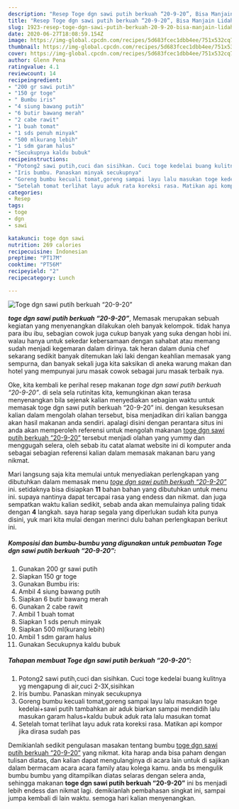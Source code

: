 ```yaml
---
description: "Resep Toge dgn sawi putih berkuah “20-9-20”, Bisa Manjain Lidah"
title: "Resep Toge dgn sawi putih berkuah “20-9-20”, Bisa Manjain Lidah"
slug: 1923-resep-toge-dgn-sawi-putih-berkuah-20-9-20-bisa-manjain-lidah
date: 2020-06-27T18:08:59.154Z
image: https://img-global.cpcdn.com/recipes/5d683fcec1dbb4ee/751x532cq70/toge-dgn-sawi-putih-berkuah-20-9-20-foto-resep-utama.jpg
thumbnail: https://img-global.cpcdn.com/recipes/5d683fcec1dbb4ee/751x532cq70/toge-dgn-sawi-putih-berkuah-20-9-20-foto-resep-utama.jpg
cover: https://img-global.cpcdn.com/recipes/5d683fcec1dbb4ee/751x532cq70/toge-dgn-sawi-putih-berkuah-20-9-20-foto-resep-utama.jpg
author: Glenn Pena
ratingvalue: 4.1
reviewcount: 14
recipeingredient:
- "200 gr sawi putih"
- "150 gr toge"
- " Bumbu iris"
- "4 siung bawang putih"
- "6 butir bawang merah"
- "2 cabe rawit"
- "1 buah tomat"
- "1 sds penuh minyak"
- "500 mlkurang lebih"
- "1 sdm garam halus"
- "Secukupnya kaldu bubuk"
recipeinstructions:
- "Potong2 sawi putih,cuci dan sisihkan. Cuci toge kedelai buang kulitnya yg mengapung di air,cuci 2-3X,sisihkan"
- "Iris bumbu. Panaskan minyak secukupnya"
- "Goreng bumbu kecuali tomat,goreng sampai layu lalu masukan toge kedelai+sawi putih tambahkan air aduk biarkan sampai mendidih lalu masukan garam halus+kaldu bubuk aduk rata lalu masukan tomat"
- "Setelah tomat terlihat layu aduk rata koreksi rasa. Matikan api kompor jika dirasa sudah pas"
categories:
- Resep
tags:
- toge
- dgn
- sawi

katakunci: toge dgn sawi 
nutrition: 269 calories
recipecuisine: Indonesian
preptime: "PT17M"
cooktime: "PT56M"
recipeyield: "2"
recipecategory: Lunch

---
```



![Toge dgn sawi putih berkuah “20-9-20”](https://img-global.cpcdn.com/recipes/5d683fcec1dbb4ee/751x532cq70/toge-dgn-sawi-putih-berkuah-20-9-20-foto-resep-utama.jpg)

<b><i>toge dgn sawi putih berkuah “20-9-20”</i></b>, Memasak merupakan sebuah kegiatan yang menyenangkan dilakukan oleh banyak kelompok. tidak hanya para ibu ibu, sebagian cowok juga cukup banyak yang suka dengan hobi ini. walau hanya untuk sekedar kebersamaan dengan sahabat atau memang sudah menjadi kegemaran dalam dirinya. tak heran dalam dunia chef sekarang sedikit banyak ditemukan laki laki dengan keahlian memasak yang sempurna, dan banyak sekali juga kita saksikan di aneka warung makan dan hotel yang mempunyai juru masak cowok sebagai juru masak terbaik nya.

Oke, kita kembali ke perihal resep makanan <i>toge dgn sawi putih berkuah “20-9-20”</i>. di sela sela rutinitas kita, kemungkinan akan terasa menyenangkan bila sejenak kalian menyediakan sebagian waktu untuk memasak toge dgn sawi putih berkuah “20-9-20” ini. dengan kesuksesan kalian dalam mengolah olahan tersebut, bisa menjadikan diri kalian bangga akan hasil makanan anda sendiri. apalagi disini dengan perantara situs ini anda akan memperoleh referensi untuk mengolah makanan <u>toge dgn sawi putih berkuah “20-9-20”</u> tersebut menjadi olahan yang yummy dan menggugah selera, oleh sebab itu catat alamat website ini di komputer anda sebagai sebagian referensi kalian dalam memasak makanan baru yang nikmat.




Mari langsung saja kita memulai untuk menyediakan perlengkapan yang dibutuhkan dalam memasak menu <u><i>toge dgn sawi putih berkuah “20-9-20”</i></u> ini. setidaknya bisa disiapkan <b>11</b> bahan bahan yang dibutuhkan untuk menu ini. supaya nantinya dapat tercapai rasa yang endess dan nikmat. dan juga sempatkan waktu kalian sedikit, sebab anda akan memulainya paling tidak dengan <b>4</b> langkah. saya harap segala yang diperlukan sudah kita punya disini, yuk mari kita mulai dengan merinci dulu bahan perlengkapan berikut ini.

<!--inarticleads1-->

##### Komposisi dan bumbu-bumbu yang digunakan untuk pembuatan Toge dgn sawi putih berkuah “20-9-20”:

1. Gunakan 200 gr sawi putih
1. Siapkan 150 gr toge
1. Gunakan  Bumbu iris:
1. Ambil 4 siung bawang putih
1. Siapkan 6 butir bawang merah
1. Gunakan 2 cabe rawit
1. Ambil 1 buah tomat
1. Siapkan 1 sds penuh minyak
1. Siapkan 500 ml(kurang lebih)
1. Ambil 1 sdm garam halus
1. Gunakan Secukupnya kaldu bubuk




<!--inarticleads2-->

##### Tahapan membuat Toge dgn sawi putih berkuah “20-9-20”:

1. Potong2 sawi putih,cuci dan sisihkan. Cuci toge kedelai buang kulitnya yg mengapung di air,cuci 2-3X,sisihkan
1. Iris bumbu. Panaskan minyak secukupnya
1. Goreng bumbu kecuali tomat,goreng sampai layu lalu masukan toge kedelai+sawi putih tambahkan air aduk biarkan sampai mendidih lalu masukan garam halus+kaldu bubuk aduk rata lalu masukan tomat
1. Setelah tomat terlihat layu aduk rata koreksi rasa. Matikan api kompor jika dirasa sudah pas




Demikianlah sedikit pengulasan masakan tentang bumbu <u>toge dgn sawi putih berkuah “20-9-20”</u> yang nikmat. kita harap anda bisa paham dengan tulisan diatas, dan kalian dapat mengulanginya di acara lain untuk di sajikan dalam bermacam acara acara family atau kolega kamu. anda bs mengulik bumbu bumbu yang ditampilkan diatas selaras dengan selera anda, sehingga makanan <b>toge dgn sawi putih berkuah “20-9-20”</b> ini bs menjadi lebih endess dan nikmat lagi. demikianlah pembahasan singkat ini, sampai jumpa kembali di lain waktu. semoga hari kalian menyenangkan.

